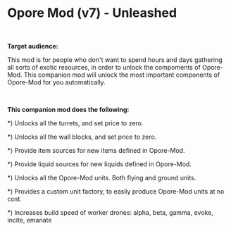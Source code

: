 # Opore Mod (v7) - Unleashed

<br>

**Target audience:**

This mod is for people who don't want to spend hours and days gathering all sorts of exotic resources, in order to unlock the compoments of Opore-Mod. This companion mod will unlock the most important components of Opore-Mod for you automatically.

<br>

**This companion mod does the following:**

*) Unlocks all the turrets, and set price to zero.

*) Unlocks all the wall blocks, and set price to zero.

*) Provide item sources for new items defined in Opore-Mod.

*) Provide liquid sources for new liquids defined in Opore-Mod.

*) Unlocks all the Opore-Mod units. Both flying and ground units.

*) Provides a custom unit factory, to easily produce Opore-Mod units at no cost.

*) Increases build speed of worker drones: alpha, beta, gamma, evoke, incite, emanate

<br>
